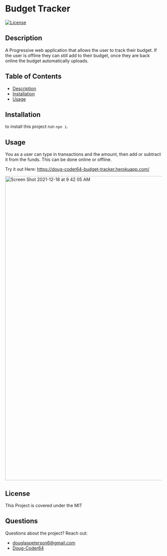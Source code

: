 # Budget Tracker

[![License](https://img.shields.io/badge/License-MIT-blue.svg)](https://opensource.org/licenses/MIT)

## Description

A Progressive web application that allows the user to track their budget. If the user is offline they can still add to their budget, once they are back online the budget automatically uploads.

## Table of Contents

- [Description](#Description)
- [Installation](#Installation)
- [Usage](#Usage)

## Installation

to install this project run `npn i`.

## Usage

You as a user can type in transactions and the amount, then add or subtract it from the funds. This can be done online or offline.

Try it out Here: https://doug-coder64-budget-tracker.herokuapp.com/

<img width="977" alt="Screen Shot 2021-12-18 at 9 42 05 AM" src="https://user-images.githubusercontent.com/85598391/146646838-40ec899e-0607-4928-8912-0e0489a3baae.png">

## License

This Project is covered under the MIT

## Questions

Questions about the project?
Reach out:

- [douglaspeterson6@gmail.com](mailto:douglaspeterson6@gmail.com)
- [Doug-Coder64](https://github.com/Doug-Coder64)

